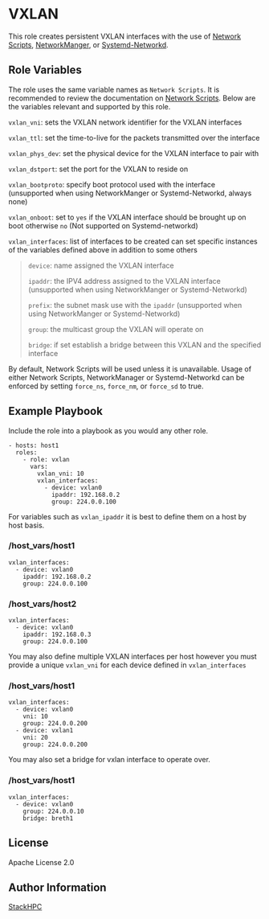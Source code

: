 VXLAN
=========

This role creates persistent VXLAN interfaces with the use of [Network Scripts](https://pkgs.org/download/network-scripts), [NetworkManger](https://pkgs.org/download/NetworkManager), or [Systemd-Networkd](https://www.freedesktop.org/software/systemd/man/systemd-networkd.service.html).

Role Variables
--------------

The role uses the same variable names as `Network Scripts`. It is recommended to review the documentation on [Network Scripts](https://access.redhat.com/documentation/en-us/red_hat_enterprise_linux/6/html/deployment_guide/s1-networkscripts-interfaces). Below are the variables relevant and supported by this role.

`vxlan_vni`: sets the VXLAN network identifier for the VXLAN interfaces

`vxlan_ttl`: set the time-to-live for the packets transmitted over the interface

`vxlan_phys_dev`: set the physical device for the VXLAN interface to pair with

`vxlan_dstport`: set the port for the VXLAN to reside on

`vxlan_bootproto`: specify boot protocol used with the interface (unsupported when using NetworkManger or Systemd-Networkd, always none)

`vxlan_onboot`: set to `yes` if the VXLAN interface should be brought up on boot otherwise `no` (Not supported on Systemd-networkd)

`vxlan_interfaces`: list of interfaces to be created can set specific instances of the variables defined above in addition to some others
> `device`: name assigned the VXLAN interface
>
> `ipaddr`: the IPV4 address assigned to the VXLAN interface (unsupported when using NetworkManger or Systemd-Networkd)
>
> `prefix`: the subnet mask use with the `ipaddr` (unsupported when using NetworkManger or Systemd-Networkd)
>
> `group`: the multicast group the VXLAN will operate on
>
> `bridge`: if set establish a bridge between this VXLAN and the specified interface

By default, Network Scripts will be used unless it is unavailable. Usage of either Network Scripts, NetworkManager or Systemd-Networkd can be enforced by setting `force_ns`, `force_nm`, or `force_sd` to true. 

Example Playbook
----------------

  Include the role into a playbook as you would any other role.

    - hosts: host1
      roles:
        - role: vxlan
          vars:
            vxlan_vni: 10
            vxlan_interfaces:
              - device: vxlan0
                ipaddr: 192.168.0.2
                group: 224.0.0.100


  For variables such as `vxlan_ipaddr` it is best to define them on a host by host basis.

  ### /host_vars/host1

    vxlan_interfaces:
      - device: vxlan0
        ipaddr: 192.168.0.2
        group: 224.0.0.100

  ### /host_vars/host2

    vxlan_interfaces:
      - device: vxlan0
        ipaddr: 192.168.0.3
        group: 224.0.0.100

You may also define multiple VXLAN interfaces per host however you must provide a unique `vxlan_vni` for each device defined in `vxlan_interfaces`

  ### /host_vars/host1

    vxlan_interfaces:
      - device: vxlan0
        vni: 10
        group: 224.0.0.200
      - device: vxlan1
        vni: 20
        group: 224.0.0.200

You may also set a bridge for vxlan interface to operate over.

  ### /host_vars/host1

    vxlan_interfaces:
      - device: vxlan0
        group: 224.0.0.10
        bridge: breth1

License
-------

Apache License 2.0

Author Information
------------------

[StackHPC](https://www.stackhpc.com/)
